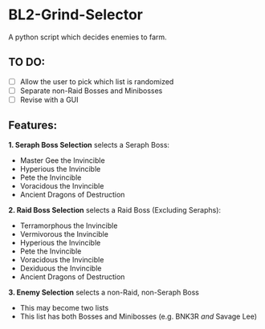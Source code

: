 # BL2-Grind-Selector
A python script which decides enemies to farm.

## TO DO:
- [ ] Allow the user to pick which list is randomized
- [ ] Separate non-Raid Bosses and Minibosses
- [ ] Revise with a GUI

## Features:
**1. Seraph Boss Selection** selects a Seraph Boss:
- Master Gee the Invincible
- Hyperious the Invincible
- Pete the Invincible
- Voracidous the Invincible
- Ancient Dragons of Destruction

**2. Raid Boss Selection** selects a Raid Boss (Excluding Seraphs):
- Terramorphous the Invincible
- Vermivorous the Invincible
- Hyperious the Invincible
- Pete the Invincible
- Voracidous the Invincible
- Dexiduous the Invincible
- Ancient Dragons of Destruction

**3. Enemy Selection** selects a non-Raid, non-Seraph Boss
- This may become two lists
- This list has both Bosses and Minibosses (e.g. BNK3R *and* Savage Lee)

